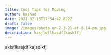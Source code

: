 ```yaml
---
title: Cool Tips for Moving
author: Rashad
date: 2021-02-15T17:54:42.822Z
draft: false
image: /images/photo-on-2-3-21-at-8.14-pm.jpg
description: kasjldflkasdflkasklfj
---
```

aklsflkasjdflkajsdlkfj